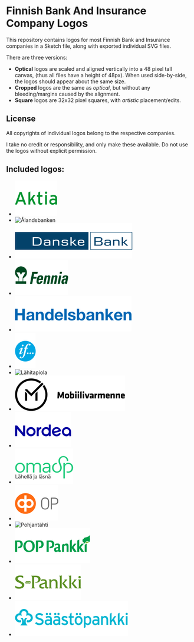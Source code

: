 # Finnish Bank And Insurance Company Logos

This repository contains logos for most Finnish Bank and Insurance companies in a Sketch file, along with exported individual SVG files.

There are three versions:

* **Optical** logos are scaled and aligned vertically into a 48 pixel tall canvas, (thus all files have a height of 48px). When used side-by-side, the logos should appear about the same size.
* **Cropped** logos are the same as *optical*, but without any bleeding/margins caused by the alignment.
* **Square** logos are 32x32 pixel squares, with *artistic* placement/edits.

## License

All copyrights of individual logos belong to the respective companies.

I take no credit or responsibility, and only make these available. Do not use the logos without explicit permission.

## Included logos:

* ![Aktia](Optical/Aktia.svg)
* ![Ålandsbanken](Optical/Ålandsbanken.svg)
* ![Danske Bank](Optical/Danske%20Bank.svg)
* ![Fennia](Optical/Fennia.svg)
* ![Handelsbanken](Optical/Handelsbanken.svg)
* ![If](Optical/If.svg)
* ![Lähitapiola](Optical/Lähitapiola.svg)
* ![Mobiilivarmenne](Optical/Mobiilivarmenne.svg)
* ![Nordea](Optical/Nordea.svg)
* ![OmaSp](Optical/OmaSp.svg)
* ![OP](Optical/OP.svg)
* ![Pohjantähti](Optical/Pohjantähti.svg)
* ![POP-Pankki](Optical/POP-Pankki.svg)
* ![S-Pankki](Optical/S-Pankki.svg)
* ![Säästöpankki](Optical/Säästöpankki.svg)
